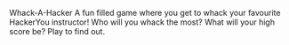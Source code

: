 Whack-A-Hacker
A fun filled game where you get to whack your favourite HackerYou instructor!
Who will you whack the most? What will your high score be?
Play to find out.
